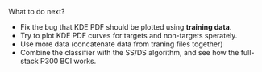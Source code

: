 What to do next?

- Fix the bug that KDE PDF should be plotted using **training data**.
- Try to plot KDE PDF curves for targets and non-targets sperately.
- Use more data (concatenate data from traning files together)
- Combine the classifier with the SS/DS algorithm, and see how the full-stack P300 BCI works.